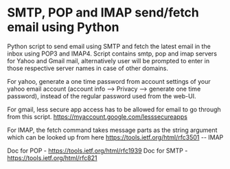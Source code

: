 # SMTP, POP and IMAP send/fetch email using Python

Python script to send email using SMTP and fetch the latest email in the inbox using POP3 and IMAP4. 
Script contains smtp, pop and imap servers for Yahoo and Gmail mail, alternatively user will be prompted to enter in those respective server names in case of other domains.

For yahoo, generate a one time password from account settings of your yahoo email account (account info --> Privacy --> generate one time password), instead of the regular password used from the web-UI.

For gmail, less secure app access has to be allowed for email to go through from this script.
https://myaccount.google.com/lesssecureapps

For IMAP, the fetch command takes message parts as the string argument which can be looked up from here 
https://tools.ietf.org/html/rfc3501 -- IMAP 

Doc for POP - https://tools.ietf.org/html/rfc1939
Doc for SMTP - https://tools.ietf.org/html/rfc821